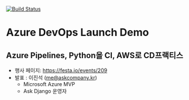[![Build Status](https://dev.azure.com/demo-azuredevops-demo1/demo-azuredevops-launch-20190330/_apis/build/status/demo-azuredevops-launch-20190330-CI?branchName=master)](https://dev.azure.com/demo-azuredevops-demo1/demo-azuredevops-launch-20190330/_build/latest?definitionId=5&branchName=master)

# Azure DevOps Launch Demo

## Azure Pipelines, Python을 CI, AWS로 CD프랙티스

+ 행사 페이지: https://festa.io/events/209
+ 발표 : 이진석 (me@askcompany.kr)
    - Microsoft Azure MVP
    - Ask Django 운영자

